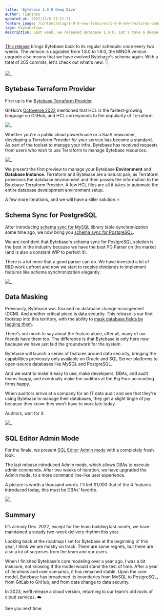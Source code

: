 ```yaml
---
title: 'Bytebase 1.9.0 Deep Dive'
author: Tianzhou
updated_at: 2022/12/6 21:21:21
feature_image: /content/blog/1-9-0-new-features/1-9-0-new-features-banner.webp
tags: Explanation
description: Last week, we released Bytebase 1.9.0. Let's take a deeper look into the new features - Sync Schema for PostgreSQL, SQL Editor Admin Mode, and External Approval via Feishu.
---
```


[This release](/changelog/bytebase-1-9-0) brings Bytebase back to its regular schedule: once every two weeks. The version is upgraded from 1.8.0 to 1.9.0, the MINOR version upgrade also means that we have evolved Bytebase's schema again. With a total of 205 commits, let's check out what's new. 👇

![_](/content/blog/1-9-0-new-features/1-9-0-commits.webp)

## Bytebase Terraform Provider

First up is the [Bytebase Terraform Provider](https://registry.terraform.io/providers/bytebase/bytebase/latest/docs).

GitHub’s [Octoverse 2022](https://octoverse.github.com/) mentioned that HCL is the fastest-growing language on GitHub, and HCL corresponds to the popularity of Terraform.

![_](/content/blog/1-9-0-new-features/octoverse-2022.webp)

Whether you're a public cloud powerhouse or a SaaS newcomer, developing a Terraform Provider for your service has become a standard. As part of the toolset to manage your infra, Bytebase has received requests from users who wish to use Terraform to manage Bytebase resources.

![_](/content/blog/1-9-0-new-features/bytebase-terraform-provider.webp)

We present the first preview to manage your Bytebase **Environment** and **Database Instance**. Terraform and Bytebase are a natural pair, as Terraform provisions the database environment and then passes the information to the Bytebase Terraform Provider. A few HCL files are all it takes to automate the entire database development environment setup.

A few more iterations, and we will have a killer solution.🔥

## Schema Sync for PostgreSQL

After introducing [schema sync for MySQL](/blog/how-schema-sync-work) library table synchronization some time ago, we now bring you [schema sync for PostgreSQL](/docs/change-database/synchronize-schema).

We are confident that Bytebase's schema sync for PostgreSQL solution is the best in the industry because we have the best PG Parser on the market (and is also a constant WIP to perfect it).

There is a lot more that a good parser can do. We have invested a lot of R&D work upfront and now we start to receive dividends to implement features like schema synchronization elegantly.

![_](/content/blog/1-9-0-new-features/pg-schema-sync.webp)

## Data Masking

Previously, Bytebase was focused on database change management (DCM). And another critical piece is data security. This release is our first footstep into this territory, with the ability to [mask database fields by tagging them](/docs/security/mask-data).

There's not much to say about the feature alone, after all, many of our friends have them too. The difference is that Bytebase is only here now because we have just laid the groundwork for the system.

Bytebase will launch a series of features around data security, bringing the capabilities previously only available on Oracle and SQL Server platforms to open-source databases like MySQL and PostgreSQL.

And we want to make it easy to use, make developers, DBAs, and audit teams happy, and eventually make the auditors at the Big Four accounting firms happy.

When auditors arrive at a company for an IT data audit and see that they're using Bytebase to manage their databases, they get a slight tingle of joy because they know they won't have to work late today.

Auditors, wait for it.

![_](/content/blog/1-9-0-new-features/data-masking.webp)

## SQL Editor Admin Mode

For the finale, we present [SQL Editor Admin mode](/docs/sql-editor/admin-mode) with a completely fresh look.

The last release introduced Admin mode, which allows DBAs to execute admin commands. After two weeks of iteration, we have upgraded the Admin mode, to a more command line-like user experience.

A picture is worth a thousand words. I'll bet $1,000 that of the 4 features introduced today, this must be DBAs’ favorite.

![_](/content/blog/1-9-0-new-features/sql-editor-admin-mode.webp)

## Summary

It’s already Dec. 2022, except for the team building last month, we have maintained a steady two-week delivery rhythm this year.

Looking back at the roadmap I set for Bytebase at the beginning of this year, I think we are mostly on track. There are some regrets, but there are also a lot of surprises from the team and our users.

When I finished Bytebase's core modeling over a year ago, I was a bit insecure, not knowing if the model would stand the test of time. After a year of iterations and user scenarios, it has remained stable. Upon the core model, Bytebase has broadened its boundaries from MySQL to PostgreSQL, from GitLab to GitHub, and from data change to data security.

In 2023, we'll release a cloud version, returning to our team's old roots of cloud services. ☁️

See you next time.
